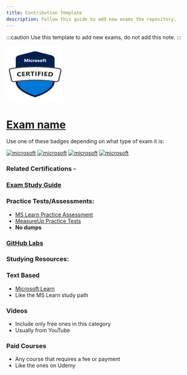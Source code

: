 ```yaml
---
title: Contribution Template
description: Follow this guide to add new exams the repository.
---
```


:::caution
Use this template to add new exams, do not add this note.
:::

<img src="/Images/certs/mscertified.png" width="150" height="150">

# [Exam name](https://learn.microsoft.com/certifications/exams/examcode)
Use one of these badges depending on what type of exam it is:


<a href='https://learn.microsoft.com/en-us/certifications/browse/?type=fundamentals' target="_blank"><img alt='microsoft' src='https://img.shields.io/badge/fundamentals-100000?style=for-the-badge&logo=microsoft&logoColor=white&labelColor=0078D4&color=212221'/></a> 
<a href='https://learn.microsoft.com/en-us/certifications/browse/?type=role-based&levels=intermediate' target="_blank"><img alt='microsoft' src='https://img.shields.io/badge/associate-100000?style=for-the-badge&logo=microsoft&logoColor=white&labelColor=0078D4&color=212221'/></a> 
<a href='https://learn.microsoft.com/en-us/certifications/browse/?type=role-based&levels=advanced' target="_blank"><img alt='microsoft' src='https://img.shields.io/badge/expert-100000?style=for-the-badge&logo=microsoft&logoColor=white&labelColor=0078D4&color=212221'/></a> 
<a href='https://learn.microsoft.com/en-us/certifications/browse/?type=specialty' target="_blank"><img alt='microsoft' src='https://img.shields.io/badge/specialty-100000?style=for-the-badge&logo=microsoft&logoColor=white&labelColor=0078D4&color=212221'/></a>



### Related Certifications - []()

### [Exam Study Guide](https://aka.ms/code-studyguide)

### Practice Tests/Assessments:
- [MS Learn Practice Assessment](https://learn.microsoft.com/certifications/exams)
- [MeasureUp Practice Tests](https://www.measureup.com)
- **No dumps**

### [GitHub Labs](https://aka.ms/examcodelabs)

### Studying Resources:

### Text Based
- [Microsoft Learn](https://learn.microsoft.com/certifications/exams/examcode)
- Like the MS Learn study path
### Videos
- Include only free ones in this category
- Usually from YouTube
### Paid Courses
- Any course that requires a fee or payment
- Like the ones on Udemy

